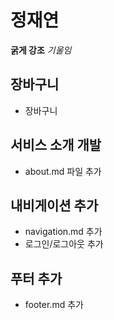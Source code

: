 # 정재연

**굵게 강조**
*기울임*

## 장바구니
- 장바구니

## 서비스 소개 개발
- about.md 파일 추가

## 내비게이션 추가
- navigation.md 추가
- 로그인/로그아웃 추가

## 푸터 추가
- footer.md 추가



